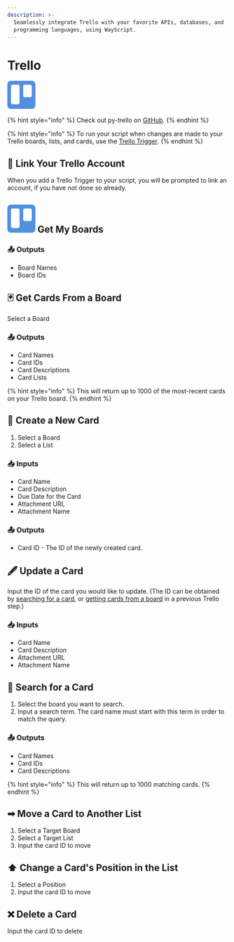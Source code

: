 ```yaml
---
description: >-
  Seamlessly integrate Trello with your favorite APIs, databases, and
  programming languages, using WayScript.
---
```


# Trello

![Trello is a team collaboration tool that lets you organize and keep projects on task.](../../.gitbook/assets/trello%20%281%29.png)

{% hint style="info" %}
Check out py-trello on [GitHub](https://github.com/sarumont/py-trello).
{% endhint %}

{% hint style="info" %}
To run your script when changes are made to your Trello boards, lists, and cards, use the [Trello Trigger](../triggers/trello-trigger.md).
{% endhint %}

## 🔗 Link Your Trello Account

When you add a Trello Trigger to your script, you will be prompted to link an account, if you have not done so already.

## ![](../../.gitbook/assets/trello%20%281%29.png) Get My Boards

### 📤 Outputs

* Board Names
* Board IDs

## 🃏 Get Cards From a Board

Select a Board

### 📤 Outputs

* Card Names
* Card IDs
* Card Descriptions
* Card Lists

{% hint style="info" %}
This will return up to 1000 of the most-recent cards on your Trello board.
{% endhint %}

## 🌟 Create a New Card

1. Select a Board
2. Select a List

### 📥 Inputs

* Card Name
* Card Description
* Due Date for the Card
* Attachment URL
* Attachment Name

### 📤 Outputs

* Card ID - The ID of the newly created card.

## 🖋 Update a Card

Input the ID of the card you would like to update. \(The ID can be obtained by [searching for a card](trello.md#search-for-a-card), or [getting cards from a board](trello.md#get-cards-from-a-board) in a previous Trello step.\)

### 📥 Inputs

* Card Name
* Card Description
* Attachment URL
* Attachment Name

## 🔎 Search for a Card

1. Select the board you want to search.
2. Input a search term. The card name must start with this term in order to match the query.

### 📤 Outputs

* Card Names
* Card IDs
* Card Descriptions

{% hint style="info" %}
This will return up to 1000 matching cards.
{% endhint %}

## ➡ Move a Card to Another List

1. Select a Target Board
2. Select a Target List
3. Input the card ID to move

## ⬆ Change a Card's Position in the List

1. Select a Position
2. Input the card ID to move

## ❌ Delete a Card

Input the card ID to delete

